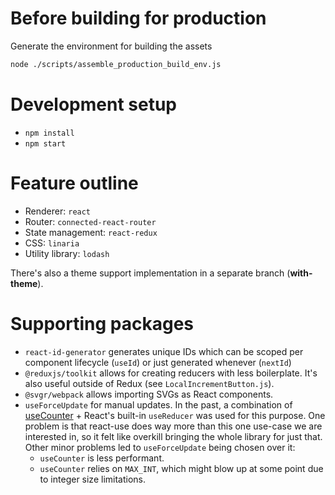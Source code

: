 # Before building for production

Generate the environment for building the assets

```sh
node ./scripts/assemble_production_build_env.js
```

# Development setup

- `npm install`
- `npm start`

# Feature outline

- Renderer: `react`
- Router: `connected-react-router`
- State management: `react-redux`
- CSS: `linaria`
- Utility library: `lodash`

There's also a theme support implementation in a separate branch (**with-theme**).

# Supporting packages

- `react-id-generator` generates unique IDs which can be scoped per component
  lifecycle (`useId`) or just generated whenever (`nextId`)
- `@reduxjs/toolkit` allows for creating reducers with less boilerplate. It's
  also useful outside of Redux (see `LocalIncrementButton.js`).
- `@svgr/webpack` allows importing SVGs as React components.
- `useForceUpdate` for manual updates. In the past, a combination of
  [useCounter](https://github.com/streamich/react-use/blob/master/src/useCounter.ts) +
  React's built-in `useReducer` was used for this purpose. One problem is that
  react-use does way more than this one use-case we are interested in, so it
  felt like overkill bringing the whole library for just that. Other minor
  problems led to `useForceUpdate` being chosen over it:
    - `useCounter` is less performant.
    - `useCounter` relies on `MAX_INT`, which might blow up at some point due
    to integer size limitations.
